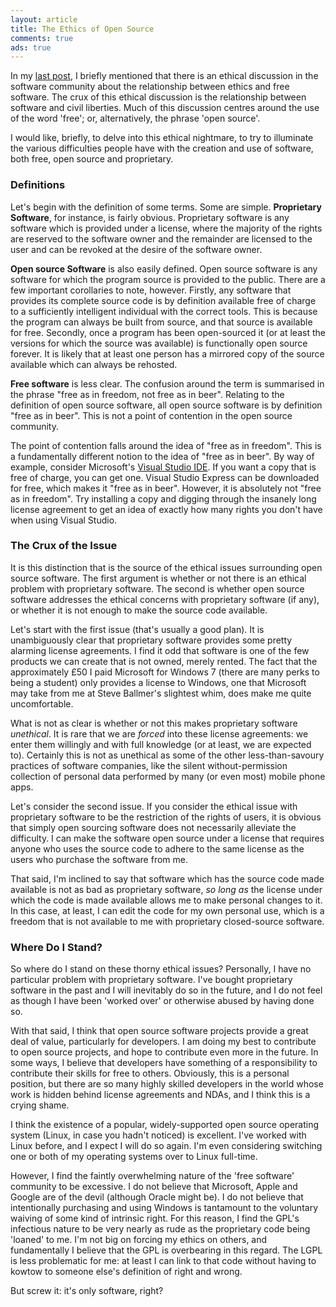 ```yaml
---
layout: article
title: The Ethics of Open Source
comments: true
ads: true
---
```


In my
[last post](http://lukasa.co.uk/2012/05/GPL_vs_MIT_Which_License_To_Use/), I
briefly mentioned that there is an ethical discussion in the software
community about the relationship between ethics and free software. The crux of
this ethical discussion is the relationship between software and civil
liberties. Much of this discussion centres around the use of the word 'free';
or, alternatively, the phrase 'open source'.

I would like, briefly, to delve into this ethical nightmare, to try to
illuminate the various difficulties people have with the creation and use of
software, both free, open source and proprietary.

### Definitions

Let's begin with the definition of some terms. Some are simple.
**Proprietary Software**, for instance, is fairly obvious. Proprietary
software is any software which is provided under a license, where the majority
of the rights are reserved to the software owner and the remainder are
licensed to the user and can be revoked at the desire of the software owner.

**Open source Software** is also easily defined. Open source software is any
software for which the program source is provided to the public. There are a
few important corollaries to note, however. Firstly, any software that
provides its complete source code is by definition available free of charge to
a sufficiently intelligent individual with the correct tools. This is because
the program can always be built from source, and that source is available for
free. Secondly, once a program has been open-sourced it (or at least the
versions for which the source was available) is functionally open source
forever. It is likely that at least one person has a mirrored copy of the
source available which can always be rehosted.

**Free software** is less clear. The confusion around the term is summarised
in the phrase "free as in freedom, not free as in beer". Relating to the
definition of open source software, all open source software is by definition
"free as in beer". This is not a point of contention in the open source
community.

The point of contention falls around the idea of "free as in freedom". This is
a fundamentally different notion to the idea of "free as in beer". By way of
example, consider Microsoft's
[Visual Studio IDE](http://www.microsoft.com/visualstudio). If you want a copy
that is free of charge, you can get one. Visual Studio Express can be
downloaded for free, which makes it "free as in beer". However, it is
absolutely not "free as in freedom". Try installing a copy and digging through
the insanely long license agreement to get an idea of exactly how many rights
you don't have when using Visual Studio.

### The Crux of the Issue

It is this distinction that is the source of the ethical issues surrounding
open source software. The first argument is whether or not there is an ethical
problem with proprietary software. The second is whether open source software
addresses the ethical concerns with proprietary software (if any), or whether
it is not enough to make the source code available.

Let's start with the first issue (that's usually a good plan). It is
unambiguously clear that proprietary software provides some pretty alarming
license agreements. I find it odd that software is one of the few products we
can create that is not owned, merely rented. The fact that the approximately
£50 I paid Microsoft for Windows 7 (there are many perks to being a student)
only provides a license to Windows, one that Microsoft may take from me at
Steve Ballmer's slightest whim, does make me quite uncomfortable.

What is not as clear is whether or not this makes proprietary software
*unethical*. It is rare that we are *forced* into these license agreements: we
enter them willingly and with full knowledge (or at least, we are expected
to). Certainly this is not as unethical as some of the other less-than-savoury
practices of software companies, like the silent without-permission collection
of personal data performed by many (or even most) mobile phone apps.

Let's consider the second issue. If you consider the ethical issue with
proprietary software to be the restriction of the rights of users, it is
obvious that simply open sourcing software does not necessarily alleviate
the difficulty. I can make the software open source under a license that
requires anyone who uses the source code to adhere to the same license as the
users who purchase the software from me.

That said, I'm inclined to say that software which has the source code made
available is not as bad as proprietary software, *so long as* the license
under which the code is made available allows me to make personal changes to
it. In this case, at least, I can edit the code for my own personal use, which
is a freedom that is not available to me with proprietary closed-source
software.

### Where Do I Stand?

So where do I stand on these thorny ethical issues? Personally, I have no
particular problem with proprietary software. I've bought proprietary software
in the past and I will inevitably do so in the future, and I do not feel as
though I have been 'worked over' or otherwise abused by having done so.

With that said, I think that open source software projects provide a great
deal of value, particularly for developers. I am doing my best to contribute
to open source projects, and hope to contribute even more in the future. In
some ways, I believe that developers have something of a responsibility to
contribute their skills for free to others. Obviously, this is a personal
position, but there are so many highly skilled developers in the world whose
work is hidden behind license agreements and NDAs, and I think this is a
crying shame.

I think the existence of a popular, widely-supported open source operating
system (Linux, in case you hadn't noticed) is excellent. I've worked with
Linux before, and I expect I will do so again. I'm even considering
switching one or both of my operating systems over to Linux full-time.

However, I find the faintly overwhelming nature of the 'free software'
community to be excessive. I do not believe that Microsoft, Apple and Google
are of the devil (although Oracle might be). I do not believe that
intentionally purchasing and using Windows is tantamount to the voluntary
waiving of some kind of intrinsic right. For this reason, I find the GPL's
infectious nature to be very nearly as rude as the proprietary code being
'loaned' to me. I'm not big on forcing my ethics on others, and fundamentally
I believe that the GPL is overbearing in this regard. The LGPL is less
problematic for me: at least I can link to that code without having to kowtow
to someone else's definition of right and wrong.

But screw it: it's only software, right?
